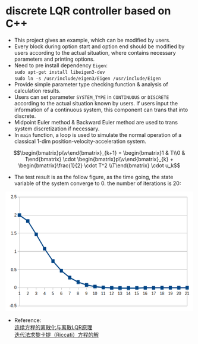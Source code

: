 # discrete LQR controller based on C++
* This project gives an example, which can be modified by users.    
* Every block during option start and option end should be modified by users according to the actual situation, where contains necessary parameters and printing options.   
* Need to pre install dependency `Eigen`:    
  `sudo apt-get install libeigen3-dev`      
  `sudo ln -s /usr/include/eigen3/Eigen /usr/include/Eigen`    
* Provide simple parameter type checking function & analysis of calculation results.   
* Users can set parameter `SYSTEM_TYPE` in `CONTINUOUS` or `DISCRETE` according to the actual situation known by users. If users input the information of a continuous system, this component can trans that into discrete.     
* Midpoint Euler method & Backward Euler method are used to trans system discretization if necessary.   
* In `main` function, a loop is used to simulate the normal operation of a classical 1-dim position-velocity-acceleration system.     

$$\begin{bmatrix}p\\v\end{bmatrix}_{k+1} = 
  \begin{bmatrix}1 & T\\0 & 1\end{bmatrix} \cdot \begin{bmatrix}p\\v\end{bmatrix}_{k} + 
  \begin{bmatrix}\frac{1}{2} \cdot T^2 \\T\end{bmatrix} \cdot u_k$$      
   
* The test result is as the follow figure, as the time going, the state variable of the system converge to 0. the number of iterations is 20:     

<div align=center>
  <img width="640" height="320" src="result.png">
</div>

* Reference:    
 [连续方程的离散化与离散LQR原理](https://www.bilibili.com/video/BV1P54y1m7CZ?spm_id_from=333.999.0.0&vd_source=6b01284a4db6107be5de403363beb644)      
 [迭代法求黎卡提（Riccati）方程的解](https://blog.csdn.net/ChenGuiGan/article/details/116495061)  
 
